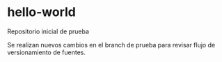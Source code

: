 # hello-world
Repositorio inicial de prueba

Se realizan nuevos cambios en el branch de prueba para revisar flujo de versionamiento de fuentes.
